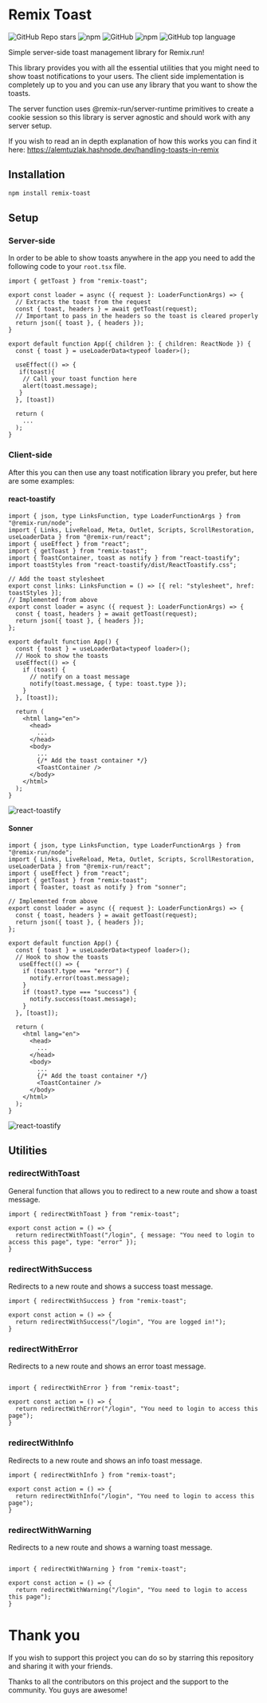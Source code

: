 # Remix Toast
![GitHub Repo stars](https://img.shields.io/github/stars/Code-Forge-Net/remix-toast?style=social)
![npm](https://img.shields.io/npm/v/remix-toast?style=plastic)
![GitHub](https://img.shields.io/github/license/Code-Forge-Net/remix-toast?style=plastic)
![npm](https://img.shields.io/npm/dy/remix-toast?style=plastic) 
![GitHub top language](https://img.shields.io/github/languages/top/Code-Forge-Net/remix-toast?style=plastic) 

Simple server-side toast management library for Remix.run!

This library provides you with all the essential utilities that you might need to
show toast notifications to your users. The client side implementation is completely
up to you and you can use any library that you want to show the toasts.

The server function uses @remix-run/server-runtime primitives to create a cookie session so this
library is server agnostic and should work with any server setup.

If you wish to read an in depth explanation of how this works you can find it here:
https://alemtuzlak.hashnode.dev/handling-toasts-in-remix



## Installation

```bash
npm install remix-toast
```

## Setup

### Server-side

In order to be able to show toasts anywhere in the app you need to add the following code to your `root.tsx` file.

```tsx
import { getToast } from "remix-toast";

export const loader = async ({ request }: LoaderFunctionArgs) => {
  // Extracts the toast from the request
  const { toast, headers } = await getToast(request);
  // Important to pass in the headers so the toast is cleared properly
  return json({ toast }, { headers });
}

export default function App({ children }: { children: ReactNode }) {
  const { toast } = useLoaderData<typeof loader>();
  
  useEffect(() => {
   if(toast){
    // Call your toast function here
    alert(toast.message);
   }
  }, [toast])

  return (
    ...
  );
}
```
### Client-side

After this you can then use any toast notification library you prefer, but here are some examples:

#### react-toastify

```tsx
import { json, type LinksFunction, type LoaderFunctionArgs } from "@remix-run/node";
import { Links, LiveReload, Meta, Outlet, Scripts, ScrollRestoration, useLoaderData } from "@remix-run/react";
import { useEffect } from "react";
import { getToast } from "remix-toast";
import { ToastContainer, toast as notify } from "react-toastify";
import toastStyles from "react-toastify/dist/ReactToastify.css";

// Add the toast stylesheet
export const links: LinksFunction = () => [{ rel: "stylesheet", href: toastStyles }];
// Implemented from above
export const loader = async ({ request }: LoaderFunctionArgs) => {
  const { toast, headers } = await getToast(request);
  return json({ toast }, { headers });
};

export default function App() {
  const { toast } = useLoaderData<typeof loader>();
  // Hook to show the toasts
  useEffect(() => {
    if (toast) {
      // notify on a toast message
      notify(toast.message, { type: toast.type });
    }
  }, [toast]);

  return (
    <html lang="en">
      <head>
        ...
      </head>
      <body>
        ...
        {/* Add the toast container */}
        <ToastContainer />
      </body>
    </html>
  );
}

```

![react-toastify](./assets/react-toastify.gif) 

#### Sonner

```tsx
import { json, type LinksFunction, type LoaderFunctionArgs } from "@remix-run/node";
import { Links, LiveReload, Meta, Outlet, Scripts, ScrollRestoration, useLoaderData } from "@remix-run/react";
import { useEffect } from "react";
import { getToast } from "remix-toast";
import { Toaster, toast as notify } from "sonner"; 
 
// Implemented from above
export const loader = async ({ request }: LoaderFunctionArgs) => {
  const { toast, headers } = await getToast(request);
  return json({ toast }, { headers });
};

export default function App() {
  const { toast } = useLoaderData<typeof loader>();
  // Hook to show the toasts
   useEffect(() => {
    if (toast?.type === "error") {
      notify.error(toast.message);
    }
    if (toast?.type === "success") {
      notify.success(toast.message);
    }
  }, [toast]);

  return (
    <html lang="en">
      <head>
        ...
      </head>
      <body>
        ...
        {/* Add the toast container */}
        <ToastContainer />
      </body>
    </html>
  );
}

```

![react-toastify](./assets/sonner.gif) 

## Utilities

### redirectWithToast

General function that allows you to redirect to a new route and show a toast message.

```tsx
import { redirectWithToast } from "remix-toast";

export const action = () => {
  return redirectWithToast("/login", { message: "You need to login to access this page", type: "error" });
}

```

### redirectWithSuccess

Redirects to a new route and shows a success toast message.

```tsx
import { redirectWithSuccess } from "remix-toast";

export const action = () => {
  return redirectWithSuccess("/login", "You are logged in!");
}

```

### redirectWithError

Redirects to a new route and shows an error toast message.

```tsx

import { redirectWithError } from "remix-toast";

export const action = () => {
  return redirectWithError("/login", "You need to login to access this page");
}

```

### redirectWithInfo

Redirects to a new route and shows an info toast message.

```tsx
import { redirectWithInfo } from "remix-toast";

export const action = () => {
  return redirectWithInfo("/login", "You need to login to access this page");
}

```

### redirectWithWarning

Redirects to a new route and shows a warning toast message.

```tsx

import { redirectWithWarning } from "remix-toast";

export const action = () => {
  return redirectWithWarning("/login", "You need to login to access this page");
}

```

# Thank you


If you wish to support this project you can do so by starring this repository and sharing it with your friends.

Thanks to all the contributors on this project and the support to the community. You guys are awesome!